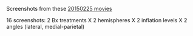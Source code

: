 Screenshots from these [20150225 movies](https://github.com/CVNRneuroimaging/proj.bh.volumetrics#w-20150225-movies-for-screenshots)

16 screenshots: 
   2 Bx treatments    X
   2 hemispheres      X 
   2 inflation levels X
   2 angles (lateral, medial-parietal)
